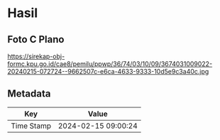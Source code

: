 # Hasil

## Foto C Plano

https://sirekap-obj-formc.kpu.go.id/cae8/pemilu/ppwp/36/74/03/10/09/3674031009022-20240215-072724--9662507c-e6ca-4633-9333-10d5e9c3a40c.jpg


## Metadata

| Key        | Value               |
| ---------- | ------------------- |
| Time Stamp | 2024-02-15 09:00:24 |




